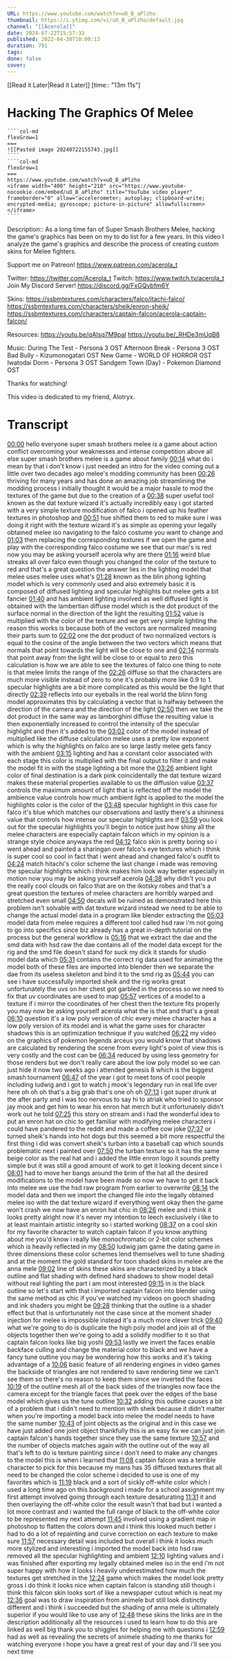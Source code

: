 ```yaml
---
URL: https://www.youtube.com/watch?v=uO_B_aPlzho
thumbnail: https://i.ytimg.com/vi/uO_B_aPlzho/default.jpg
channel: "[[Acerola]]"
date: 2024-07-22T15:57:33
published: 2022-04-30T10:00:13
duration: 791
tags: 
done: false
cover: 
---
```

[[Read it Later|Read it Later]] [time:: "13m 11s"]
# Hacking The Graphics Of Melee
`````col
````col-md
flexGrow=1
===
![[Pasted image 20240722155743.jpg]]
````
````col-md
flexGrow=1
===
https://www.youtube.com/watch?v=uO_B_aPlzho
<iframe width="400" height="210" src="https://www.youtube-nocookie.com/embed/uO_B_aPlzho" title="YouTube video player" frameborder="0" allow="accelerometer; autoplay; clipboard-write; encrypted-media; gyroscope; picture-in-picture" allowfullscreen></iframe>
````
`````
Description:: As a long time fan of Super Smash Brothers Melee, hacking the game's graphics has been on my to do list for a few years. In this video I analyze the game's graphics and describe the process of creating custom skins for Melee fighters. 

Support me on Patreon!
https://www.patreon.com/acerola_t

Twitter: https://twitter.com/Acerola_t
Twitch: https://www.twitch.tv/acerola_t
Join My Discord Server! https://discord.gg/FxGQvbfm6Y

Skins:
https://ssbmtextures.com/characters/falco/itachi-falco/
https://ssbmtextures.com/characters/sheik/enron-sheik/
https://ssbmtextures.com/characters/captain-falcon/acerola-captain-falcon/

Resources:
https://youtu.be/qAIsq7M9paI
https://youtu.be/_RHDe3mUqB8

Music:
During The Test - Persona 3 OST
Afternoon Break - Persona 3 OST
Bad Bully - Kizumonogatari OST
New Game - WORLD OF HORROR OST
Iwatodai Dorm - Persona 3 OST
Sandgem Town (Day) - Pokemon Diamond OST


Thanks for watching!

This video is dedicated to my friend, Alotryx.

# Transcript
[00:00](https://www.youtube.com/watch?v=uO_B_aPlzho&t=0) hello everyone super smash brothers melee is a game about action conflict overcoming your weaknesses and intense competition above all else super smash brothers melee is a game about family 
[00:14](https://www.youtube.com/watch?v=uO_B_aPlzho&t=14) what do i mean by that i don't know i just needed an intro for the video coming out a little over two decades ago melee's modding community has been 
[00:26](https://www.youtube.com/watch?v=uO_B_aPlzho&t=26) thriving for many years and has done an amazing job streamlining the modding process i initially thought it would be a major hassle to mod the textures of the game but due to the creation of a 
[00:38](https://www.youtube.com/watch?v=uO_B_aPlzho&t=38) super useful tool known as the dat texture wizard it's actually incredibly easy i got started with a very simple texture modification of falco i opened up his feather textures in photoshop and 
[00:51](https://www.youtube.com/watch?v=uO_B_aPlzho&t=51) hue shifted them to red to make sure i was doing it right with the texture wizard it's as simple as opening your legally obtained melee iso navigating to the falco costume you want to change and 
[01:03](https://www.youtube.com/watch?v=uO_B_aPlzho&t=63) then replacing the corresponding textures if we open the game and play with the corresponding falco costume we see that our man's is red now you may be asking yourself acerola why are there 
[01:16](https://www.youtube.com/watch?v=uO_B_aPlzho&t=76) weird blue streaks all over falco even though you changed the color of the texture to red and that's a great question the answer lies in the lighting model that melee uses melee uses what's 
[01:28](https://www.youtube.com/watch?v=uO_B_aPlzho&t=88) known as the blin phong lighting model which is very commonly used and also extremely basic it is composed of diffused lighting and specular highlights but melee gets a bit fancier 
[01:40](https://www.youtube.com/watch?v=uO_B_aPlzho&t=100) and has ambient lighting involved as well diffused light is obtained with the lambertian diffuse model which is the dot product of the surface normal in the direction of the light the resulting 
[01:52](https://www.youtube.com/watch?v=uO_B_aPlzho&t=112) value is multiplied with the color of the texture and we get very simple lighting the reason this works is because both of the vectors are normalized meaning their parts sum to 
[02:02](https://www.youtube.com/watch?v=uO_B_aPlzho&t=122) one the dot product of two normalized vectors is equal to the cosine of the angle between the two vectors which means that normals that point towards the light will be close to one and 
[02:14](https://www.youtube.com/watch?v=uO_B_aPlzho&t=134) normals that point away from the light will be close to or equal to zero this calculation is how we are able to see the textures of falco one thing to note is that melee limits the range of the 
[02:26](https://www.youtube.com/watch?v=uO_B_aPlzho&t=146) diffuse so that the characters are much more visible instead of zero to one it's probably more like 0.9 to 1. specular highlights are a bit more complicated as this would be the light that directly 
[02:39](https://www.youtube.com/watch?v=uO_B_aPlzho&t=159) reflects into our eyeballs in the real world the blinn fong model approximates this by calculating a vector that is halfway between the direction of the camera and the direction of the light 
[02:50](https://www.youtube.com/watch?v=uO_B_aPlzho&t=170) then we take the dot product in the same way as lamborghini diffuse the resulting value is then exponentially increased to control the intensity of the specular highlight and then it's added to the 
[03:02](https://www.youtube.com/watch?v=uO_B_aPlzho&t=182) color of the model instead of multiplied like the diffuse calculation melee uses a pretty low exponent which is why the highlights on falco are so large lastly melee gets fancy with the ambient 
[03:15](https://www.youtube.com/watch?v=uO_B_aPlzho&t=195) lighting and has a constant color associated with each stage this color is multiplied with the final output to filter it and make the model fit in with the stage lighting a bit more the 
[03:26](https://www.youtube.com/watch?v=uO_B_aPlzho&t=206) ambient light color of final destination is a dark pink coincidentally the dat texture wizard makes these material properties available to us the diffusion value 
[03:37](https://www.youtube.com/watch?v=uO_B_aPlzho&t=217) controls the maximum amount of light that is reflected off the model the ambience value controls how much ambient light is applied to the model the highlights color is the color of the 
[03:48](https://www.youtube.com/watch?v=uO_B_aPlzho&t=228) specular highlight in this case for falco it's blue which matches our observations and lastly there's a shininess value that controls how intense our specular highlights are if 
[03:59](https://www.youtube.com/watch?v=uO_B_aPlzho&t=239) you look out for the specular highlights you'll begin to notice just how shiny all the melee characters are especially captain falcon which in my opinion is a strange style choice anyways the red 
[04:12](https://www.youtube.com/watch?v=uO_B_aPlzho&t=252) falco skin is pretty boring so i went ahead and painted a sharingan over falco's eye textures which i think is super cool so cool in fact that i went ahead and changed falco's outfit to 
[04:24](https://www.youtube.com/watch?v=uO_B_aPlzho&t=264) match hitachi's color scheme the last change i made was removing the specular highlights which i think makes him look way better especially in motion now you may be asking yourself acerola 
[04:38](https://www.youtube.com/watch?v=uO_B_aPlzho&t=278) why didn't you put the really cool clouds on falco that are on the ikotsky robes and that's a great question the textures of melee characters are horribly warped and stretched even small 
[04:50](https://www.youtube.com/watch?v=uO_B_aPlzho&t=290) decals will be ruined as demonstrated here this problem isn't solvable with dat texture wizard instead we need to be able to change the actual model data in a program like blender extracting the 
[05:03](https://www.youtube.com/watch?v=uO_B_aPlzho&t=303) model data from melee requires a different tool called hsd raw i'm not going to go into specifics since biz already has a great in-depth tutorial on the process but the general workflow is 
[05:16](https://www.youtube.com/watch?v=uO_B_aPlzho&t=316) that we extract the dae and the smd data with hsd raw the dae contains all of the model data except for the rig and the smd file doesn't stand for suck my dick it stands for studio model data which 
[05:31](https://www.youtube.com/watch?v=uO_B_aPlzho&t=331) contains the correct rig data used for animating the model both of these files are imported into blender then we separate the dae from its useless skeleton and bind it to the smd rig as 
[05:44](https://www.youtube.com/watch?v=uO_B_aPlzho&t=344) you can see i have successfully imported sheik and the rig works great unfortunately the uvs on her chest got garbled in the process so we need to fix that uv coordinates are used to map 
[05:57](https://www.youtube.com/watch?v=uO_B_aPlzho&t=357) vertices of a model to a texture if i mirror the coordinates of her chest then the texture fits properly you may now be asking yourself acerola what the is that and that's a great 
[06:10](https://www.youtube.com/watch?v=uO_B_aPlzho&t=370) question it's a low poly version of chic every melee character has a low poly version of its model and is what the game uses for character shadows this is an optimization technique if you watched 
[06:22](https://www.youtube.com/watch?v=uO_B_aPlzho&t=382) my video on the graphics of pokemon legends arceus you would know that shadows are calculated by rendering the scene from every light's point of view this is very costly and the cost can be 
[06:34](https://www.youtube.com/watch?v=uO_B_aPlzho&t=394) reduced by using less geometry for those renders but we don't really care about the low poly model so we can just hide it now two weeks ago i attended genesis 8 which is the biggest smash tournament 
[06:47](https://www.youtube.com/watch?v=uO_B_aPlzho&t=407) of the year i got to meet tons of cool people including ludwig and i got to watch j mook's legendary run in real life over here oh oh oh that's a big grab that's one oh oh 
[07:13](https://www.youtube.com/watch?v=uO_B_aPlzho&t=433) i got super drunk at the after party and i was too nervous to say hi to atriak who tried to sponsor jay mook and get him to wear his enron hat merch but it unfortunately didn't work out he told 
[07:25](https://www.youtube.com/watch?v=uO_B_aPlzho&t=445) this story on stream and i had the wonderful idea to put an enron hat on chic to get familiar with modifying melee characters i could have pandered to the reddit and made a coffee cow joke 
[07:37](https://www.youtube.com/watch?v=uO_B_aPlzho&t=457) or turned sheik's hands into hot dogs but this seemed a bit more respectful the first thing i did was convert sheik's turban into a baseball cap which sounds problematic next i painted over 
[07:50](https://www.youtube.com/watch?v=uO_B_aPlzho&t=470) the turban texture so it has the same beige color as the real hat and i added the little enron logo it sounds pretty simple but it was still a good amount of work to get it looking decent since i 
[08:01](https://www.youtube.com/watch?v=uO_B_aPlzho&t=481) had to move her bangs around the brim of the hat all the desired modifications to the model have been made so now we have to get it back into melee we use the hsd raw program from earlier to overwrite 
[08:14](https://www.youtube.com/watch?v=uO_B_aPlzho&t=494) the model data and then we import the changed file into the legally obtained melee iso with the dat texture wizard if everything went okay then the game won't crash we now have an enron hat chic in 
[08:26](https://www.youtube.com/watch?v=uO_B_aPlzho&t=506) melee and i think it looks pretty alright now it's never my intention to leech exclusively i like to at least maintain artistic integrity so i started working 
[08:37](https://www.youtube.com/watch?v=uO_B_aPlzho&t=517) on a cool skin for my favorite character to watch captain falcon if you know anything about me you'd know i really like monochromatic or 2-bit color schemes which is heavily reflected in my 
[08:50](https://www.youtube.com/watch?v=uO_B_aPlzho&t=530) ludwig jam game the dating game in three dimensions these color schemes lend themselves well to tune shading and at the moment the gold standard for toon shaded skins in melee are the anna mele 
[09:02](https://www.youtube.com/watch?v=uO_B_aPlzho&t=542) line of skins these skins are characterized by a black outline and flat shading with defined hard shadows to show model detail without real lighting the part i am most interested 
[09:15](https://www.youtube.com/watch?v=uO_B_aPlzho&t=555) in is the black outline so let's start with that i imported captain falcon into blender using the same method as chic if you've watched my videos on gooch shading and ink shaders you might be 
[09:28](https://www.youtube.com/watch?v=uO_B_aPlzho&t=568) thinking that the outline is a shader effect but that is unfortunately not the case since at the moment shader injection for melee is impossible instead it's a much more clever trick 
[09:40](https://www.youtube.com/watch?v=uO_B_aPlzho&t=580) what we're going to do is duplicate the high poly model and join all of the objects together then we're going to add a solidify modifier to it so that captain falcon looks like big yoshi 
[09:53](https://www.youtube.com/watch?v=uO_B_aPlzho&t=593) lastly we invert the faces enable backface culling and change the material color to black and we have a fancy tune outline you may be wondering how this works and it's taking advantage of a 
[10:06](https://www.youtube.com/watch?v=uO_B_aPlzho&t=606) basic feature of all rendering engines in video games the backside of triangles are not rendered to save rendering time we can't see them so there's no reason to keep them since we inverted the faces 
[10:19](https://www.youtube.com/watch?v=uO_B_aPlzho&t=619) of the outline mesh all of the back sides of the triangles now face the camera except for the triangle faces that peek over the edges of the base model which gives us the tune outline 
[10:32](https://www.youtube.com/watch?v=uO_B_aPlzho&t=632) adding this outline causes a bit of a problem that i didn't need to mention with sheik because it didn't matter when you're importing a model back into melee the model needs to have the same number 
[10:43](https://www.youtube.com/watch?v=uO_B_aPlzho&t=643) of joint objects as the original and in this case we have just added one joint object thankfully this is an easy fix we can just join captain falcon's hands together since they use the same texture 
[10:57](https://www.youtube.com/watch?v=uO_B_aPlzho&t=657) and the number of objects matches again with the outline out of the way all that's left to do is texture painting since i don't need to make any changes to the model this is when i learned that 
[11:08](https://www.youtube.com/watch?v=uO_B_aPlzho&t=668) captain falcon was a terrible character to pick for this because my mans has 35 diffused textures that all need to be changed the color scheme i decided to use is one of my favorites which is 
[11:19](https://www.youtube.com/watch?v=uO_B_aPlzho&t=679) black and a sort of sickly off-white color which i used a long time ago on this background i made for a school assignment my first attempt involved going through each texture desaturating 
[11:31](https://www.youtube.com/watch?v=uO_B_aPlzho&t=691) it and then overlaying the off-white color the result wasn't that bad but i wanted a lot more contrast and i wanted the full range of black to the off-white color to be represented my next attempt 
[11:45](https://www.youtube.com/watch?v=uO_B_aPlzho&t=705) involved using a gradient map in photoshop to flatten the colors down and i think this looked much better i had to do a lot of repainting and curve correction on each texture to make sure 
[11:57](https://www.youtube.com/watch?v=uO_B_aPlzho&t=717) necessary detail was included but overall i think it looks much more stylized and interesting i imported the model back into hsd raw removed all the specular highlighting and ambient 
[12:10](https://www.youtube.com/watch?v=uO_B_aPlzho&t=730) lighting values and i was finished after exporting my legally obtained melee iso in the end i'm not super happy with how it looks i heavily underestimated how much the textures get stretched in the 
[12:24](https://www.youtube.com/watch?v=uO_B_aPlzho&t=744) game which makes the model look pretty gross i do think it looks nice when captain falcon is standing still though i think this falcon skin looks sort of like a newspaper cutout which is neat my 
[12:36](https://www.youtube.com/watch?v=uO_B_aPlzho&t=756) goal was to draw inspiration from animele but still look distinctly different and i think i succeeded but the shading of anna mele is ultimately superior if you would like to use any of 
[12:48](https://www.youtube.com/watch?v=uO_B_aPlzho&t=768) these skins the links are in the description additionally all the resources i used to learn how to do this are linked as well big thank you to shiggles for helping me with questions i 
[12:59](https://www.youtube.com/watch?v=uO_B_aPlzho&t=779) had as well as revealing the secrets of animele shading to me thanks for watching everyone i hope you have a great rest of your day and i'll see you next time 